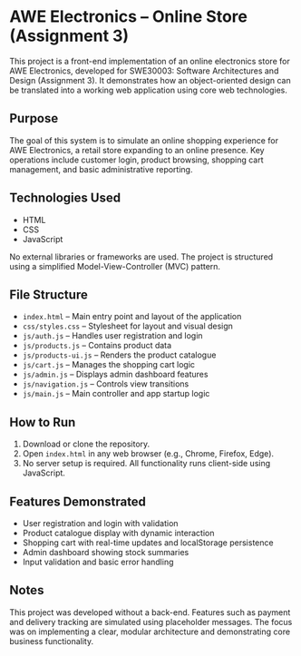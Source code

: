 # AWE Electronics – Online Store (Assignment 3)

This project is a front-end implementation of an online electronics store for AWE Electronics, developed for SWE30003: Software Architectures and Design (Assignment 3). It demonstrates how an object-oriented design can be translated into a working web application using core web technologies.

## Purpose

The goal of this system is to simulate an online shopping experience for AWE Electronics, a retail store expanding to an online presence. Key operations include customer login, product browsing, shopping cart management, and basic administrative reporting.

## Technologies Used

- HTML
- CSS
- JavaScript 

No external libraries or frameworks are used. The project is structured using a simplified Model-View-Controller (MVC) pattern.

## File Structure

- `index.html` – Main entry point and layout of the application
- `css/styles.css` – Stylesheet for layout and visual design
- `js/auth.js` – Handles user registration and login
- `js/products.js` – Contains product data
- `js/products-ui.js` – Renders the product catalogue
- `js/cart.js` – Manages the shopping cart logic
- `js/admin.js` – Displays admin dashboard features
- `js/navigation.js` – Controls view transitions
- `js/main.js` – Main controller and app startup logic

## How to Run

1. Download or clone the repository.
2. Open `index.html` in any web browser (e.g., Chrome, Firefox, Edge).
3. No server setup is required. All functionality runs client-side using JavaScript.

## Features Demonstrated

- User registration and login with validation
- Product catalogue display with dynamic interaction
- Shopping cart with real-time updates and localStorage persistence
- Admin dashboard showing stock summaries
- Input validation and basic error handling

## Notes

This project was developed without a back-end. Features such as payment and delivery tracking are simulated using placeholder messages. The focus was on implementing a clear, modular architecture and demonstrating core business functionality.


